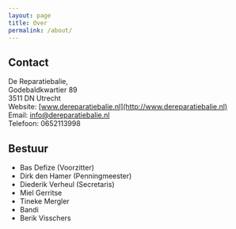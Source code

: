 ```yaml
---
layout: page
title: Over
permalink: /about/
---
```


## Contact

De Reparatiebalie,  
Godebaldkwartier 89  
3511 DN Utrecht  
Website: [www.dereparatiebalie.nl](http://www.dereparatiebalie.nl)  
Email: [info@dereparatiebalie.nl](mailto:info@dereparatiebalie.nl)  
Telefoon: 0652113998  

## Bestuur

* Bas Defize (Voorzitter)
* Dirk den Hamer (Penningmeester)
* Diederik Verheul (Secretaris)
* Miel Gerritse
* Tineke Mergler
* Bandi
* Berik Visschers

<!-- This is the base Jekyll theme. You can find out more info about customizing your Jekyll theme, as well as basic Jekyll usage documentation at [jekyllrb.com](https://jekyllrb.com/)

You can find the source code for Minima at GitHub:
[jekyll][jekyll-organization] /
[minima](https://github.com/jekyll/minima)

You can find the source code for Jekyll at GitHub:
[jekyll][jekyll-organization] /
[jekyll](https://github.com/jekyll/jekyll)

[jekyll-organization]: https://github.com/jekyll -->
